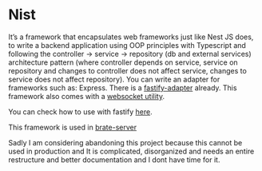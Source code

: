 # Nist

It’s a framework that encapsulates web frameworks just like Nest JS does, to write a backend application using OOP principles with Typescript and following the controller -> service -> repository (db and external services) architecture pattern (where controller depends on service, service on repository and changes to controller does not affect service, changes to service does not affect repository). You can write an adapter for frameworks such as: Express. There is a [fastify-adapter](packages/fastify-adapter) already. This framework also comes with a [websocket utility](packages/ws-manager). 

You can check how to use with fastify [here](examples/fastify).

This framework is used in [brate-server](https://github.com/VictorMadu/brate-server)

Sadly I am considering abandoning this project because this cannot be used in production and It is complicated, disorganized and needs an entire restructure and better documentation and I dont have time for it.

